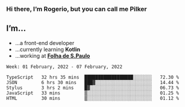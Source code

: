 ### Hi there, I’m Rogerio, but you can call me Pilker

## I’m…
- …a front-end developer
- …currently learning **Kotlin**
- …working at [**Folha de S.Paulo**](https://www.folha.com.br/)

<!--START_SECTION:waka-->
```text
Week: 01 February, 2022 - 07 February, 2022

TypeScript   32 hrs 35 mins  ██████████████████░░░░░░░   72.30 % 
JSON         6 hrs 30 mins   ███▓░░░░░░░░░░░░░░░░░░░░░   14.44 % 
Stylus       3 hrs 2 mins    █▓░░░░░░░░░░░░░░░░░░░░░░░   06.73 % 
JavaScript   33 mins         ▒░░░░░░░░░░░░░░░░░░░░░░░░   01.25 % 
HTML         30 mins         ▒░░░░░░░░░░░░░░░░░░░░░░░░   01.12 % 
```
<!--END_SECTION:waka-->

